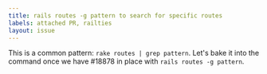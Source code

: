 ```yaml
---
title: rails routes -g pattern to search for specific routes
labels: attached PR, railties
layout: issue
---
```


This is a common pattern: `rake routes | grep pattern`. Let's bake it into the command once we have #18878 in place with `rails routes -g pattern`.

